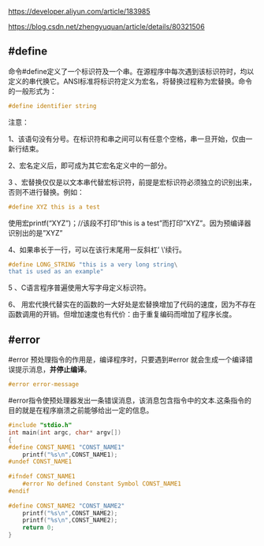 https://developer.aliyun.com/article/183985

https://blog.csdn.net/zhengyuquan/article/details/80321506

## #define

命令#define定义了一个标识符及一个串。在源程序中每次遇到该标识符时，均以定义的串代换它。ANSI标准将标识符定义为宏名，将替换过程称为宏替换。命令的一般形式为：

```c
#define identifier string
```

注意：

1、该语句没有分号。在标识符和串之间可以有任意个空格，串一旦开始，仅由一新行结束。

2、宏名定义后，即可成为其它宏名定义中的一部分。

3 、宏替换仅仅是以文本串代替宏标识符，前提是宏标识符必须独立的识别出来，否则不进行替换。例如：

```c
#define XYZ this is a test
```

使用宏printf(“XYZ”)；//该段不打印”this is a test”而打印”XYZ”。因为预编译器识别出的是”XYZ”

4、如果串长于一行，可以在该行末尾用一反斜杠’ \’续行。

```c
#define LONG_STRING "this is a very long string\
that is used as an example"
```

5 、C语言程序普遍使用大写字母定义标识符。

6、 用宏代换代替实在的函数的一大好处是宏替换增加了代码的速度，因为不存在函数调用的开销。但增加速度也有代价：由于重复编码而增加了程序长度。

## #error

\#error 预处理指令的作用是，编译程序时，只要遇到#error 就会生成一个编译错误提示消息，**并停止编译**。

```c
#error error-message
```

#error指令使预处理器发出一条错误消息，该消息包含指令中的文本.这条指令的目的就是在程序崩溃之前能够给出一定的信息。

```c
#include "stdio.h"
int main(int argc, char* argv[]) 
{
#define CONST_NAME1 "CONST_NAME1"
	printf("%s\n",CONST_NAME1);
#undef CONST_NAME1
 
#ifndef CONST_NAME1
	#error No defined Constant Symbol CONST_NAME1
#endif
 
#define CONST_NAME2 "CONST_NAME2"
	printf("%s\n",CONST_NAME2);  
	printf("%s\n",CONST_NAME2);    
	return 0; 
} 
```

